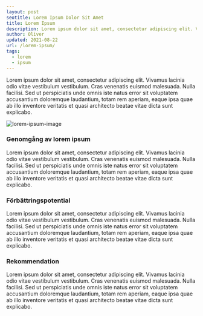 ```yaml
---
layout: post
seotitle: Lorem Ipsum Dolor Sit Amet
title: Lorem Ipsum
description: Lorem ipsum dolor sit amet, consectetur adipiscing elit. Vivamus lacinia odio vitae vestibulum vestibulum.
author: Oliver
updated: 2021-08-22
url: /lorem-ipsum/
tags:
  - lorem
  - ipsum
---
```


Lorem ipsum dolor sit amet, consectetur adipiscing elit. Vivamus lacinia odio vitae vestibulum vestibulum. Cras venenatis euismod malesuada. Nulla facilisi. Sed ut perspiciatis unde omnis iste natus error sit voluptatem accusantium doloremque laudantium, totam rem aperiam, eaque ipsa quae ab illo inventore veritatis et quasi architecto beatae vitae dicta sunt explicabo.

![lorem-ipsum-image](https://i.imgur.com/4u02h5o.jpg)

### Genomgång av lorem ipsum

Lorem ipsum dolor sit amet, consectetur adipiscing elit. Vivamus lacinia odio vitae vestibulum vestibulum. Cras venenatis euismod malesuada. Nulla facilisi. Sed ut perspiciatis unde omnis iste natus error sit voluptatem accusantium doloremque laudantium, totam rem aperiam, eaque ipsa quae ab illo inventore veritatis et quasi architecto beatae vitae dicta sunt explicabo.

### Förbättringspotential

Lorem ipsum dolor sit amet, consectetur adipiscing elit. Vivamus lacinia odio vitae vestibulum vestibulum. Cras venenatis euismod malesuada. Nulla facilisi. Sed ut perspiciatis unde omnis iste natus error sit voluptatem accusantium doloremque laudantium, totam rem aperiam, eaque ipsa quae ab illo inventore veritatis et quasi architecto beatae vitae dicta sunt explicabo.

### Rekommendation

Lorem ipsum dolor sit amet, consectetur adipiscing elit. Vivamus lacinia odio vitae vestibulum vestibulum. Cras venenatis euismod malesuada. Nulla facilisi. Sed ut perspiciatis unde omnis iste natus error sit voluptatem accusantium doloremque laudantium, totam rem aperiam, eaque ipsa quae ab illo inventore veritatis et quasi architecto beatae vitae dicta sunt explicabo.
